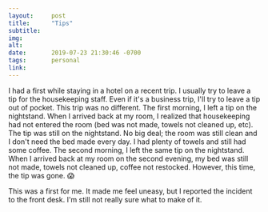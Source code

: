 ```yaml
---
layout:     post
title:      "Tips"
subtitle:   
img:        
alt:        
date:       2019-07-23 21:30:46 -0700
tags:       personal
link:       
---
```


I had a first while staying in a hotel on a recent trip. I usually try to leave a tip for the housekeeping staff. Even if it's a business trip, I'll try to leave a tip out of pocket. This trip was no different. The first morning, I left a tip on the nightstand. When I arrived back at my room, I realized that housekeeping had not entered the room (bed was not made, towels not cleaned up, etc). The tip was still on the nightstand. No big deal; the room was still clean and I don't need the bed made every day. I had plenty of towels and still had some coffee. The second morning, I left the same tip on the nightstand. When I arrived back at my room on the second evening, my bed was still not made, towels not cleaned up, coffee not restocked. However, this time, the tip was gone. 😱

This was a first for me. It made me feel uneasy, but I reported the incident to the front desk. I'm still not really sure what to make of it.